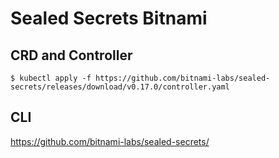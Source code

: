 # Sealed Secrets Bitnami

## CRD and Controller
```
$ kubectl apply -f https://github.com/bitnami-labs/sealed-secrets/releases/download/v0.17.0/controller.yaml
```

## CLI
https://github.com/bitnami-labs/sealed-secrets/